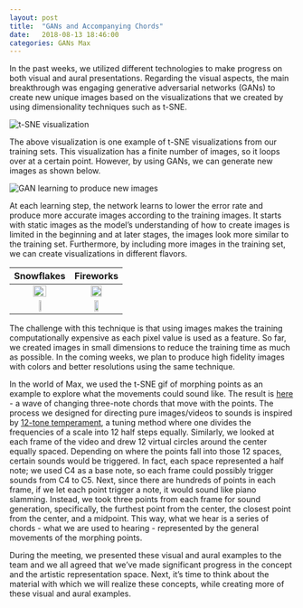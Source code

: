 ```yaml
---
layout: post
title:  "GANs and Accompanying Chords"
date:   2018-08-13 18:46:00
categories: GANs Max
---
```


In the past weeks, we utilized different technologies to make progress on both visual and aural presentations. Regarding the visual aspects, the main breakthrough was engaging generative adversarial networks (GANs) to create new unique images based on the visualizations that we created by using dimensionality techniques such as t-SNE.

![t-SNE visualization](https://lh3.googleusercontent.com/NhqA_9c9TwOACeOoX17sjMlkHjKlG5orisPlHMiKgchzs-RfZoTVcatwQ52drLYPEY9kO0sNWI8T2zA5gQNviR8d2BLKcs45nE6XqvotqEkYrhnTX4VGesgovk6On7c2ZxmeRiW7)

The above visualization is one example of t-SNE visualizations from our training sets. This visualization has a finite number of images, so it loops over at a certain point. However, by using GANs, we can generate new images as shown below.

![GAN learning to produce new images](https://lh6.googleusercontent.com/WKtg6N2wyf6QC_jysaYG5RwdYEw6m0dfJ2mCDzNUFo6FBpw_Sxi3OLVFQ6ECnanTA_wWICLdFm7twP8mIhQrBUii2hfbg-E4NhbSzHGFz89IBx-uq6Bltx7ALxrU7lAG45Kl_UUa)

At each learning step, the network learns to lower the error rate and produce more accurate images according to the training images. It starts with static images as the model’s understanding of how to create images is limited in the beginning and at later stages, the images look more similar to the training set. Furthermore, by including more images in the training set, we can create visualizations in different flavors.

| Snowflakes  | Fireworks | 
| :-------------: | :-------------: |
| <img src="https://lh5.googleusercontent.com/l5Gr70eKhmNhWhzDgsIynsQtI2WK9ypr1BgJpyASojjceVYmjtPyct2vJzMEBF7GBEKvyajcmPQUCAKeJ3Am_g2A8gIcWbdUeY8FYdyh80sOyMkD9Gk4DtBWpJXxDqx9NhIwGdcD" width="50%"> | <img src="https://lh3.googleusercontent.com/w2UVQbcvaeatlYAlsJvFVebUtox968l8JOeRv5t8pPoRhM41npRIAExXVOW4PPtb1gNtbW0T4e-thqYXtZw4m8dyKSSJ2PS9Y9TudGdQEP6jVKGmgCULhQh7ZxrL86KewE2N0UVI" width="50%">
| <img src="https://lh6.googleusercontent.com/3abA_8p85cUnwyX5pRV8pCHYFwCtRxR2AZzk6GOKGYSFTDt4G9G0-qO_Ye86f48XsN1YS0gU-5vVab2FBsP5AUY26zxdFyMC7xbTOgO52qorTsmfzU-7oaEkUirh4GuVIHRTIbow" width="10%"> | <img src="https://lh5.googleusercontent.com/9Mu0H1Yi2lA6z64jq-N-R8PlTvpiAyIqwYv2mRFDEhNO9KW3drg92iyhFAiSvHLgN-V4flcZmzhcMemVjjjl26IWeBhFsDw1dvuj4lGZAtJn6mAhiJ3vhTDMibqdu8ll8XzZob_1" width="30%">

The challenge with this technique is that using images makes the training computationally expensive as each pixel value is used as a feature. So far, we created images in small dimensions to reduce the training time as much as possible. In the coming weeks, we plan to produce high fidelity images with colors and better resolutions using the same technique.

In the world of Max, we used the t-SNE gif of morphing points as an example to explore what the movements could sound like. The result is [here](https://drive.google.com/file/d/12bjvJvAdYFN1zg29FCeLnjBw1QQKNIdD/view?usp=sharing) - a wave of changing three-note chords that move with the points. The process we designed for directing pure images/videos to sounds is inspired by [12-tone temperament](https://en.wikipedia.org/wiki/Equal_temperament#Twelve-tone_equal_temperament), a tuning method where one divides the frequencies of a scale into 12 half steps equally. Similarly, we looked at each frame of the video and drew 12 virtual circles around the center equally spaced. Depending on where the points fall into those 12 spaces, certain sounds would be triggered. In fact, each space represented a half note; we used C4 as a base note, so each frame could possibly trigger sounds from C4 to C5. Next, since there are hundreds of points in each frame, if we let each point trigger a note, it would sound like piano slamming. Instead, we took three points from each frame for sound generation, specifically, the furthest point from the center, the closest point from the center, and a midpoint. This way, what we hear is a series of chords - what we are used to hearing - represented by the general movements of the morphing points.

During the meeting, we presented these visual and aural examples to the team and we all agreed that we’ve made significant progress in the concept and the artistic representation space. Next, it’s time to think about the material with which we will realize these concepts, while creating more of these visual and aural examples.
